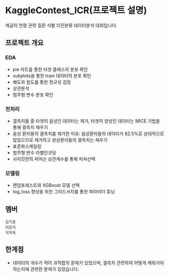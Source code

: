 # KaggleContest_ICR(프로젝트 설명)
캐글의 연령 관련 질환 식별 이진분류 데이터분석 대회입니다.

## 프로젝트 개요
### EDA
- pie 차트를 통한 타겟 클래스의 분포 확인<br>
- subplots을 통한 train 데이터의 분포 확인<br>
- 왜도와 첨도를 통한 정규성 검정<br>
- 상관분석<br>
- 범주형 변수 분포 확인
### 전처리
- 결측치들 중 타겟이 음성인 데이터는 제거, 타겟이 양성인 데이터는 MICE 기법을 통해 결측치 채우기<br>
- 음성 환자들의 결측치를 제거한 이유: 음성환자들의 데이터가 82.5%로 상대적으로 많았으므로 제거하고 양성환자들의 결측치는 채우기<br>
- 표준화스케일링<br>
- 범주형 변수 라벨인코딩<br>
- 사이킷런의 피어슨 상관계수를 통해 피쳐선택
### 모델링
- 랜덤포레스트와 XGBoost 모델 선택<br>
- log_loss 향상을 위한 그리드서치를 통한 파라미터 튜닝<br>

## 멤버
`김기훈`<br>
`이은지`<br>
`석지욱`<br>

## 한계점
- 데이터의 개수가 적어 과적합의 문제가 있었으며, 결측치 관련하여 어떻게 채워가야 하는지에 관련한 문제가 있었습니다.

